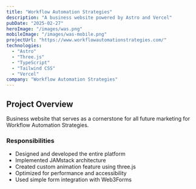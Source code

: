 ```yaml
---
title: "Workflow Automation Strategies"
description: "A business website powered by Astro and Vercel"
pubDate: "2025-02-27"
heroImage: "/images/was.png"
mobileImage: "/images/was-mobile.png"
projectUrl: "https://www.workflowautomationstrategies.com/"
technologies: 
  - "Astro"
  - "Three.js"
  - "TypeScript"
  - "Tailwind CSS"
  - "Vercel"
company: "Workflow Automation Strategies"
---
```


## Project Overview

Business website that serves as a cornerstone for all future marketing for Workflow Automation Strategies.

### Responsibilities

- Designed and developed the entire platform
- Implemented JAMstack architecture
- Created custom animation feature using three.js
- Optimized for performance and accessibility
- Used simple form integration with Web3Forms
